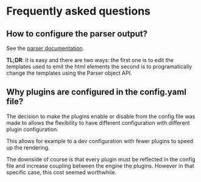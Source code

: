 # Frequently asked questions

## How to configure the parser output?

See the [parser documentation](/documentation/parser.md).

**TL;DR**: It is easy and there are two ways: the first one is to edit the templates used to emit the html elements
the second is to programatically change the templates using the Parser object API. 

## Why plugins are configured in the config.yaml file?

The decision to make the plugins enable or disable from the config file was made
to allows the flexibility to have different configuration with different plugin configuration.

This allows for example to a dev configuration with fewer plugins to speed up the rendering.

The downside of course is that every plugin must be reflected in the config file and increase
coupling between the engine the plugins. However in that specific case, this cost seemed worthwhile.
